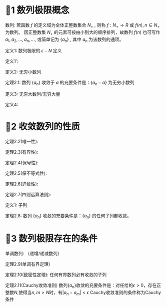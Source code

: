 # 🌲1 数列极限概念

数列: 
	若函数 $f$ 的定义域为全体正整数集合 $N_+$ , 则称
	$f:N_+\rightarrow  R$ 或 $f(n)  ,  n \in N_+$ 为数列。
	因正整数集 $N_+$ 的元素可按由小到大的顺序排列，故数列 $f(n)$ 也可写作
	$a_1,a_2,\ldots,a_n,\ldots,$ 或简单记为 $\{a_n\}$ , 其中 $a_n$ 为该数列的通项。

定义1: 数列极限的 $\epsilon - N$ 定义

定义1$'$: 

定义2: 无穷小数列

定理2.1: 
	数列 $\{a_n\}$ 收敛于 $a$ 的充要条件是：$\{a_n-a\}$ 为无穷小数列

定义3: 无穷大数列/无穷大量

定义4: 



# 🌲2 收敛数列的性质

定理2.2(唯一性):

定理2.3(有界性):

定理2.4(保号性):

定理2.5(保不等式性):

定理2.6(迫敛性):

定理2.7(四则远算法则):

定义1: 子列

定理2.8:
	数列 $\{a_n\}$ 收敛的充要条件是：$\{a_n\}$ 的任何子列都收敛。

# 🌲3 数列极限存在的条件

单调数列: （递增/递减数列）

定理2.9(单调有界定理)

定理2.10(致密性定理):
	任何有界数列必有收敛的子列

定理2.11(Cauchy收敛准则)
	数列$\{a_n\}$收敛的充要条件是：对任给的$\epsilon > 0$，存在正整数$N$,使得当$n,m>N$时，有$|a_n-a_m|<\epsilon$
	Cauchy收敛准则的条件称为Cauchy条件


​	

